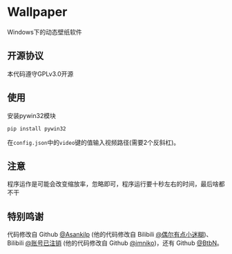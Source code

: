 # Wallpaper
Windows下的动态壁纸软件

## 开源协议
本代码遵守GPLv3.0开源

## 使用
安装pywin32模块
```
pip install pywin32
```
在`config.json`中的`video`键的值输入视频路径(需要2个反斜杠)。

## 注意
程序运作是可能会改变缩放率，忽略即可，程序运行要十秒左右的时间，最后啥都不干

## 特别鸣谢
代码修改自 Github [@Asankilp](https://github.com/Asankilp/PyWallpaperEngine) (他的代码修改自 Bilibili [@偶尔有点小迷糊](https://b23.tv/BV1HZ4y1978a))、Bilibili [@账号已注销](https://www.bilibili.com/read/cv12718054) (他的代码修改自 Github [@imniko](https://github.com/imniko/SetDPI))，还有 Github [@BtbN](https://github.com/BtbN/FFmpeg-Builds)。